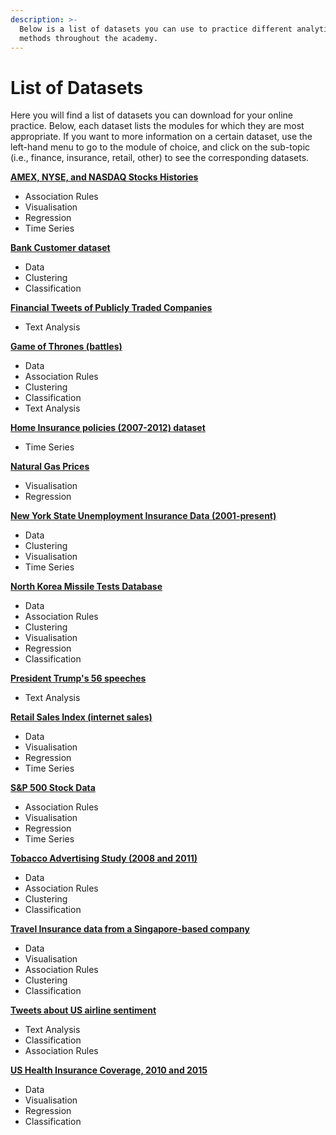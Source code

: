 ```yaml
---
description: >-
  Below is a list of datasets you can use to practice different analytical
  methods throughout the academy.
---
```


# List of Datasets

Here you will find a list of datasets you can download for your online practice. Below, each dataset lists the modules for which they are most appropriate. If you want to more information on a certain dataset, use the left-hand menu to go to the  module of choice, and click on the sub-topic \(i.e., finance, insurance, retail, other\) to see the  corresponding datasets.

[**AMEX, NYSE, and NASDAQ Stocks Histories**](https://github.com/MaurissaCM/Decoded-DA-Datastore/raw/master/data/stock-histories.zip)
* Association Rules
* Visualisation
* Regression
* Time Series

[**Bank Customer dataset**](https://github.com/MaurissaCM/Decoded-DA-Datastore/raw/master/data/bank-customers.zip)
* Data
* Clustering
* Classification

[**Financial Tweets of Publicly Traded Companies**](https://github.com/MaurissaCM/Decoded-DA-Datastore/raw/master/data/financial-tweets.zip) 
* Text Analysis

[**Game of Thrones \(battles\)**](https://github.com/MaurissaCM/Decoded-DA-Datastore/raw/master/data/game%20of%20thrones%20battles.csv.zip)
* Data
* Association Rules
* Clustering 
* Classification
* Text Analysis

[**Home Insurance policies \(2007-2012\) dataset**](https://github.com/MaurissaCM/Decoded-DA-Datastore/raw/master/data/home-insurance.zip) 
* Time Series 

[**Natural Gas Prices**](https://github.com/MaurissaCM/Decoded-DA-Datastore/raw/master/data/naturalgas_prices.zip)
* Visualisation
* Regression

[**New York State Unemployment Insurance Data \(2001-present\)**](https://github.com/MaurissaCM/Decoded-DA-Datastore/raw/master/data/unemployment-insurance-beneficiaries-and-benefit-amounts-paid-beginning-2001.csv.zip)
* Data
* Clustering
* Visualisation
* Time Series 

[**North Korea Missile Tests Database**](https://github.com/MaurissaCM/Decoded-DA-Datastore/raw/master/data/North%20Korea%20Missile%20Tests.zip)
* Data
* Association Rules
* Clustering
* Visualisation
* Regression
* Classification

[**President Trump's 56 speeches**](https://github.com/MaurissaCM/Decoded-DA-Datastore/raw/master/data/trump_full_speech.txt.zip) 
* Text Analysis

[**Retail Sales Index \(internet sales\)**](https://github.com/MaurissaCM/Decoded-DA-Datastore/raw/master/data/ONS%20retail%20internet%20sales.zip)
* Data
* Visualisation
* Regression
* Time Series

[**S&P 500 Stock Data**](https://github.com/MaurissaCM/Decoded-DA-Datastore/raw/master/data/sandp500_stocks.zip) 
* Association Rules
* Visualisation
* Regression
* Time Series

[**Tobacco Advertising Study \(2008 and 2011\)**](https://github.com/MaurissaCM/Decoded-DA-Datastore/raw/master/data/Tobacco_Advertising_Study__2008_2011.csv.zip)
* Data
* Association Rules
* Clustering
* Classification

[**Travel Insurance data from a Singapore-based company**](https://github.com/MaurissaCM/Decoded-DA-Datastore/raw/master/data/travel-insurance.zip)
* Data
* Visualisation
* Association Rules
* Clustering
* Classification

[**Tweets about US airline sentiment**](https://github.com/MaurissaCM/Decoded-DA-Datastore/raw/master/data/twitter-airline-sentiment.csv.zip)
* Text Analysis
* Classification
* Association Rules

[**US Health Insurance Coverage, 2010 and 2015**](https://github.com/MaurissaCM/Decoded-DA-Datastore/raw/master/data/health-insurance.zip)
* Data
* Visualisation
* Regression
* Classification







